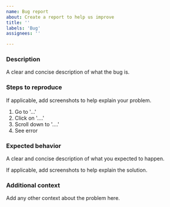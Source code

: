 ```yaml
---
name: Bug report
about: Create a report to help us improve
title: ''
labels: 'Bug'
assignees: ''

---
```


### Description
A clear and concise description of what the bug is.

### Steps to reproduce
If applicable, add screenshots to help explain your problem.

1. Go to '...'
2. Click on '....'
3. Scroll down to '....'
4. See error

### Expected behavior
A clear and concise description of what you expected to happen.

If applicable, add screenshots to help explain the solution.

### Additional context
Add any other context about the problem here.
